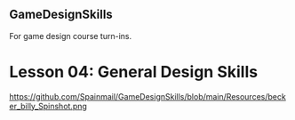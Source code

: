 ## GameDesignSkills
For game design course turn-ins.


# Lesson 04: General Design Skills

<picture>https://github.com/Spainmail/GameDesignSkills/blob/main/Resources/becker_billy_Spinshot.png</picture>

